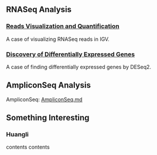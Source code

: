## RNASeq Analysis
### [Reads Visualization and Quantification](./RNASeq-IGV.md)
A case of visualizing RNASeq reads in IGV.
### [Discovery of Differentially Expressed Genes](./RNASeq-DESeq2.md)
A case of finding differentially expressed genes by DESeq2. 
## AmpliconSeq Analysis
AmpliconSeq: [AmpliconSeq.md](./AmpliconSeq.md)
## Something Interesting 
### Huangli
contents
contents
